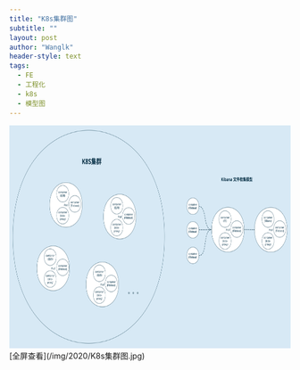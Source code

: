 ```yaml
---
title: "K8s集群图"
subtitle: ""
layout: post
author: "Wanglk"
header-style: text
tags:
  - FE
  - 工程化
  - k8s
  - 模型图
---
```


<img src="/img/2020/K8s集群图.svg" alt="k8s" title="k8s" width="800" height="400" />
[全屏查看](/img/2020/K8s集群图.jpg)
